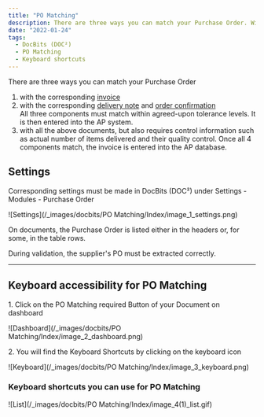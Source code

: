 ```yaml
---
title: "PO Matching"
description: There are three ways you can match your Purchase Order. With corresponding invoice, delivery note and/or order confirmation.
date: "2022-01-24"
tags:
  - DocBits (DOC²)
  - PO Matching
  - Keyboard shortcuts
---
```




There are three ways you can match your Purchase Order

1. with the corresponding [invoice](/docbits/pomatching/po-matching-invoices/)
2. with the corresponding [delivery note](/docbits/pomatching/po-matching-delivery-notes/) and  [order confirmation](/docbits/pomatching/po-matching-order-confirmation/)<br>
All three components must match within agreed-upon tolerance levels. It is then entered into the AP system.
3. with all the above documents, but also requires control information such as actual number of items delivered and their quality control. Once all 4 components match, the invoice is entered into the AP database.

## Settings 

Corresponding settings must be made in DocBits (DOC²) under Settings - Modules - Purchase Order

![Settings](/_images/docbits/PO Matching/Index/image_1_settings.png)


On documents, the Purchase Order is listed either in the headers or, for some, in the table rows.

During validation, the supplier's PO must be extracted correctly.

* * *

<!-- Create the table from Purchase Order with one klick. See how easy that is:

<div class="video-container">
<iframe width="840" height="472.5" src="https://www.youtube-nocookie.com/embed/9FsRoGZDfZE" frameborder="0" allow="accelerometer; autoplay; clipboard-write; encrypted-media; gyroscope; picture-in-picture" allowfullscreen></iframe>
</div>

* * * -->

## Keyboard accessibility for PO Matching

1\. Click on the PO Matching required Button of your Document on dashboard

![Dashboard](/_images/docbits/PO Matching/Index/image_2_dashboard.png)

2\. You will find the Keyboard Shortcuts by clicking on the keyboard icon

![Keyboard](/_images/docbits/PO Matching/Index/image_3_keyboard.png)

### Keyboard shortcuts you can use for PO Matching 

![List](/_images/docbits/PO Matching/Index/image_4(1)_list.gif)



